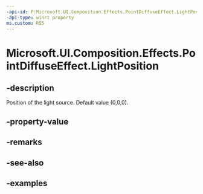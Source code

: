 ```yaml
---
-api-id: P:Microsoft.UI.Composition.Effects.PointDiffuseEffect.LightPosition
-api-type: winrt property
ms.custom: RS5
---
```


<!-- Property syntax.
public Vector3 LightPosition { get;  set; }
-->

# Microsoft.UI.Composition.Effects.PointDiffuseEffect.LightPosition

## -description
Position of the light source. Default value (0,0,0).

## -property-value

## -remarks

## -see-also

## -examples


